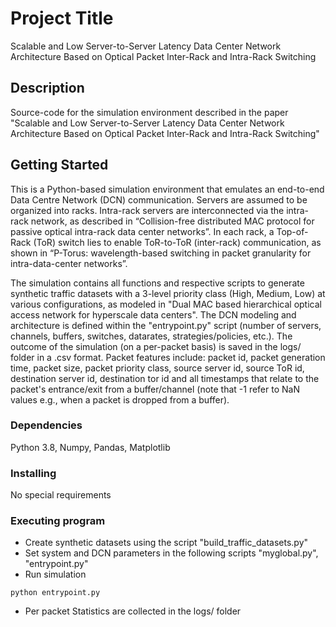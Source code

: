 # Project Title
Scalable and Low Server-to-Server Latency Data Center Network Architecture Based on Optical Packet Inter-Rack and Intra-Rack Switching 

## Description
Source-code for the simulation environment described in the paper "Scalable and Low Server-to-Server Latency Data Center Network Architecture Based on Optical Packet Inter-Rack and Intra-Rack Switching"

## Getting Started
This is a Python-based simulation environment that emulates an end-to-end Data Centre Network (DCN) communication. Servers are assumed to be organized into racks. Intra-rack servers are interconnected via the intra-rack network, as described in “Collision-free distributed MAC protocol for passive optical intra-rack data center networks”. In each rack, a Top-of-Rack (ToR) switch lies to enable ToR-to-ToR (inter-rack) communication, as shown in “P-Torus: wavelength-based switching in packet granularity for intra-data-center networks”. 

The simulation contains all functions and respective scripts to generate synthetic traffic datasets with a 3-level priority class (High, Medium, Low) at various configurations, as modeled in "Dual MAC based hierarchical optical access network for hyperscale data centers". The DCN modeling and architecture is defined within the "entrypoint.py" script (number of servers, channels, buffers, switches, datarates, strategies/policies, etc.). The outcome of the simulation (on a per-packet basis) is saved in the logs/ folder in a .csv format. Packet features include: packet id, packet generation time, packet size, packet priority class, source server id, source ToR id, destination server id, destination tor id and all timestamps that relate to the packet's entrance/exit from a buffer/channel (note that -1 refer to NaN values e.g., when a packet is dropped from a buffer).

### Dependencies
Python 3.8, Numpy, Pandas, Matplotlib

### Installing
No special requirements

### Executing program
* Create synthetic datasets using the script "build_traffic_datasets.py"
* Set system and DCN parameters in the following scripts "myglobal.py", "entrypoint.py"
* Run simulation
```
python entrypoint.py
```
* Per packet Statistics are collected in the logs/ folder
